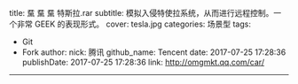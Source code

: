 title: 䵤 䵤 䵤 特斯拉.rar
subtitle: 模拟入侵特使拉系统，从而进行远程控制。一个非常 GEEK 的表现形式。
cover: tesla.jpg
categories: 场景型
tags:
  - Git
  - Fork
author:
  nick: 腾讯
  github_name: Tencent
date: 2017-07-25 17:28:36
publishDate: 2017-07-25 17:28:36
link: http://omgmkt.qq.com/car/
---
